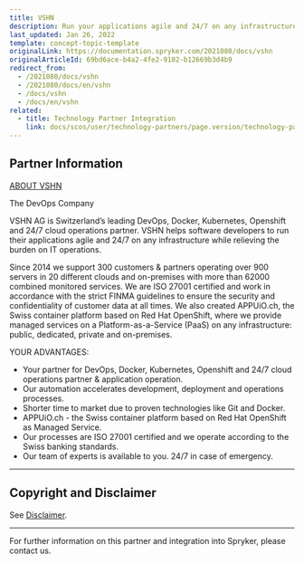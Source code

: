 ```yaml
---
title: VSHN
description: Run your applications agile and 24/7 on any infrastructure by integrating VSHN into the Spryker Commerce OS.
last_updated: Jan 26, 2022
template: concept-topic-template
originalLink: https://documentation.spryker.com/2021080/docs/vshn
originalArticleId: 69bd6ace-b4a2-4fe2-9102-b12669b3d4b9
redirect_from:
  - /2021080/docs/vshn
  - /2021080/docs/en/vshn
  - /docs/vshn
  - /docs/en/vshn
related:
  - title: Technology Partner Integration
    link: docs/scos/user/technology-partners/page.version/technology-partner-integration.html
---
```


## Partner Information

[ABOUT VSHN](https://vshn.ch/)

The DevOps Company

VSHN AG is Switzerland’s leading DevOps, Docker, Kubernetes, Openshift and 24/7 cloud operations partner. VSHN helps software developers to run their applications agile and 24/7 on any infrastructure while relieving the burden on IT operations.

Since 2014 we support 300 customers & partners operating over 900 servers in 20 different clouds and on-premises with more than 62000 combined monitored services. We are ISO 27001 certified and work in accordance with the strict FINMA guidelines to ensure the security and confidentiality of customer data at all times. We also created APPUiO.ch, the Swiss container platform based on Red Hat OpenShift, where we provide managed services on a Platform-as-a-Service (PaaS) on any infrastructure: public, dedicated, private and on-premises.

YOUR ADVANTAGES:
* Your partner for DevOps, Docker, Kubernetes, Openshift and 24/7 cloud operations partner & application operation.
* Our automation accelerates development, deployment and operations processes.
* Shorter time to market due to proven technologies like Git and Docker.
* APPUiO.ch - the Swiss container platform based on Red Hat OpenShift as Managed Service.
* Our processes are ISO 27001 certified and we operate according to the Swiss banking standards.
* Our team of experts is available to you. 24/7 in case of emergency.

---

## Copyright and Disclaimer

See [Disclaimer](https://github.com/spryker/spryker-documentation).

---

For further information on this partner and integration into Spryker, please contact us.

<div class="hubspot-form js-hubspot-form" data-portal-id="2770802" data-form-id="163e11fb-e833-4638-86ae-a2ca4b929a41" id="hubspot-1"></div>
